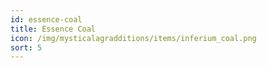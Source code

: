 ```yaml
---
id: essence-coal
title: Essence Coal
icon: /img/mysticalagradditions/items/inferium_coal.png
sort: 5
---
```


